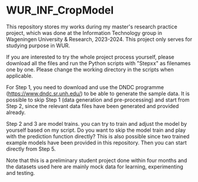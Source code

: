 # WUR_INF_CropModel
This repository stores my works during my master's research practice project, which was done at the Information Technology group in Wageningen University &amp; Research, 2023-2024. This project only serves for studying purpose in WUR. 

If you are interested to try the whole project process yourself, please download all the files and run the Python scripts with "Stepxx" as filenames one by one. Please change the working directory in the scripts when applicable. 

For Step 1, you need to download and use the DNDC programme (https://www.dndc.sr.unh.edu/) to be able to generate the sample data. It is possible to skip Step 1 (data generation and pre-processing) and start from Step 2, since the relevant data files have been generated and provided already. 

Step 2 and 3 are model trains. you can try to train and adjust the model by yourself based on my script. Do you want to skip the model train and play with the prediction function directly? This is also possible since two trained example models have been provided in this repository. Then you can start directly from Step 5. 

Note that this is a preliminary student project done within four months and the datasets used here are mainly mock data for learning, experimenting and testing. 
